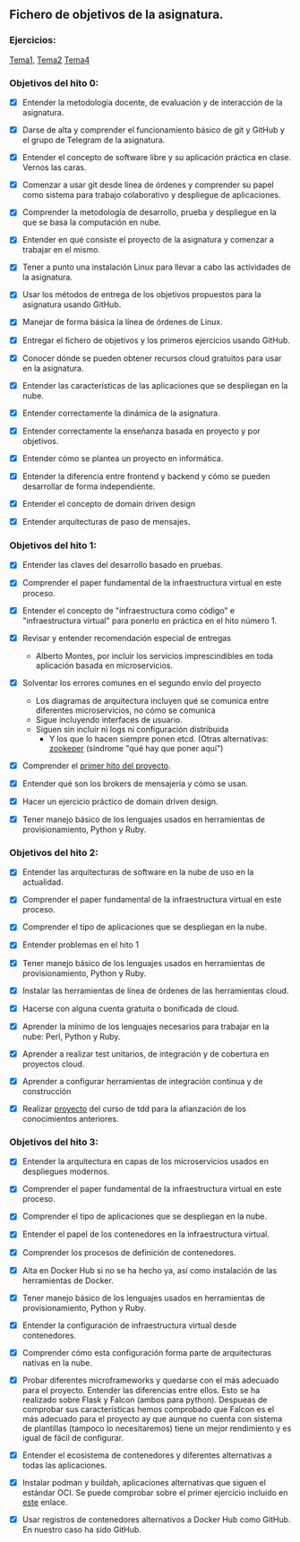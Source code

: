 ## Fichero de objetivos de la asignatura.

### Ejercicios: 
[Tema1](https://github.com/carlos-el/Ejercicios-CC/blob/master/Tema1-Arquitecturas_para_la_nube.md), 
[Tema2](https://github.com/carlos-el/Ejercicios-CC/blob/master/Tema2-Desarrollo_basado_en_pruebas.md)
[Tema4](https://github.com/carlos-el/Ejercicios-CC/blob/master/Tema4-Contenedores_y_como_usarlos.md)

### Objetivos del hito 0:

- [x] Entender la metodología docente, de evaluación y de interacción de la asignatura.
- [x] Darse de alta y comprender el funcionamiento básico de git y GitHub y el grupo de Telegram de la asignatura.
- [x] Entender el concepto de software libre y su aplicación práctica en clase.
Vernos las caras.
- [x] Comenzar a usar git desde línea de órdenes y comprender su papel como sistema para trabajo colaborativo y despliegue de aplicaciones. 
- [x] Comprender la metodología de desarrollo, prueba y despliegue en la que se basa la computación en nube.
- [x] Entender en qué consiste el proyecto de la asignatura y comenzar a trabajar en el mismo.
- [x] Tener a punto una instalación Linux para llevar a cabo las actividades de la asignatura.
- [x] Usar los métodos de entrega de los objetivos propuestos para la asignatura usando GitHub.
- [x] Manejar de forma básica la línea de órdenes de Linux.
- [x] Entregar el fichero de objetivos y los primeros ejercicios usando GitHub.
- [x] Conocer dónde se pueden obtener recursos cloud gratuitos para usar en la asignatura.

- [x] Entender las características de las aplicaciones que se despliegan en la nube.
- [x] Entender correctamente la dinámica de la asignatura.
- [x] Entender correctamente la enseñanza basada en proyecto y por objetivos. 
- [x] Entender cómo se plantea un proyecto en informática. 
- [x] Entender la diferencia entre frontend y backend y cómo se pueden desarrollar de forma independiente. 
- [x] Entender el concepto de domain driven design
- [x] Entender arquitecturas de paso de mensajes.

### Objetivos del hito 1:

- [x] Entender las claves del desarrollo basado en pruebas.
- [x] Comprender el paper fundamental de la infraestructura virtual en este proceso.
- [x] Entender el concepto de "infraestructura como código" e "infraestructura virtual" para ponerlo en práctica en el hito número 1.

- [x] Revisar y entender recomendación especial de entregas
  * Alberto Montes, por incluir los servicios imprescindibles en toda
    aplicación basada en microservicios.
    
- [x] Solventar los errores comunes en el segundo envío del proyecto
  * Los diagramas de arquitectura incluyen qué se comunica entre
    diferentes microservicios, no cómo se comunica
  * Sigue incluyendo interfaces de usuario.
  * Siguen sin incluir ni logs ni configuración distribuida
    * Y los que lo hacen siempre ponen etcd. (Otras
      alternativas:
      [zookeper](https://sysgears.com/articles/managing-configuration-of-distributed-system-with-apache-zookeeper/) (síndrome
      "qué hay que poner aquí")
- [x] Comprender el [primer hito del proyecto](http://jj.github.io/CC/documentos/proyecto/1.Infraestructura).
- [x] Entender qué son los brokers de mensajería y cómo se usan.
- [x] Hacer un ejercicio práctico de domain driven design.
- [x] Tener manejo básico de los lenguajes usados en herramientas de
  provisionamiento, Python y Ruby.

### Objetivos del hito 2:

- [x] Entender las arquitecturas de software en la nube de uso en la actualidad.
- [x] Comprender el paper fundamental de la infraestructura virtual en este proceso.
- [x] Comprender el tipo de aplicaciones que se despliegan en la nube.

- [x] Entender problemas en el hito 1 
- [x] Tener manejo básico de los lenguajes usados en herramientas de provisionamiento, Python y Ruby.
- [x] Instalar las herramientas de línea de órdenes de las herramientas cloud.
- [x] Hacerse con alguna cuenta gratuita o bonificada de cloud.
- [x] Aprender la mínimo de los lenguajes necesarios para trabajar en la nube: Perl, Python y Ruby.
- [x] Aprender a realizar test unitarios, de integración y de cobertura en proyectos cloud.
- [x] Aprender a configurar herramientas de integración continua y de construcción
- [x] Realizar [proyecto](https://github.com/carlos-el/ProyectoCursoTDD-Notas) del curso de tdd para la afianzación de los conocimientos anteriores.

### Objetivos del hito 3:

- [x] Entender la arquitectura en capas de los microservicios usados en despliegues modernos.
- [x] Comprender el paper fundamental de la infraestructura virtual en este proceso.
- [x] Comprender el tipo de aplicaciones que se despliegan en la nube.
- [x] Entender el papel de los contenedores en la infraestructura virtual.
- [x] Comprender los procesos de definición de contenedores.
- [x] Alta en Docker Hub si no se ha hecho ya, así como instalación de las herramientas de Docker.
- [x] Tener manejo básico de los lenguajes usados en herramientas de provisionamiento, Python y Ruby.

- [x] Entender la configuración de infraestructura virtual desde contenedores.
- [x] Comprender cómo esta configuración forma parte de arquitecturas nativas en la nube.
- [x] Probar diferentes microframeworks y quedarse con el más adecuado para el proyecto. Entender las diferencias entre ellos. Esto se ha realizado sobre Flask y Falcon (ambos para python). Despueas de comprobar sus características hemos comprobado que Falcon es el más adecuado para el proyecto ay que aunque no cuenta con sistema de plantillas (tampoco lo necesitaremos) tiene un mejor rendimiento y es igual de fácil de configurar.

- [x] Entender el ecosistema de contenedores y diferentes alternativas a todas las aplicaciones.
- [x] Instalar podman y buildah, aplicaciones alternativas que siguen el estándar OCI. Se puede comprobar sobre el primer ejercicio incluido en [este](https://github.com/carlos-el/Ejercicios-CC/blob/master/Tema4-Contenedores_y_como_usarlos.md) enlace.
- [x] Usar registros de contenedores alternativos a Docker Hub como GitHub. En nuestro caso ha sido GitHub.
